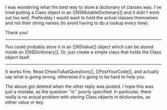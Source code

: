 I was wondering what the best way to store a dictionary of classes was.  I've tried putting a Class object in an [[NSMutableDictionary]] and it didn't work out too well.  Preferably I would want to hold the actual classes themselves and not their string names (to avoid having to do a lookup every time).

Thank you!

----

You could probably store it in an [[NSValue]] object which can be stored inside an [[NSDictionary]]. Or, just create a simple class that holds the Class object itself.

----

It works fine. Read [[HowToAskQuestions]], [[PostYourCode]], and actually say what is going wrong, otherwise it's going to be hard to help you.

The above got deleted when the other reply was posted. I hope this was just a mistake, as the question ''is'' poorly specified. In particular, there really is no actual problem with storing Class objects in dictionaries, as either value or key.